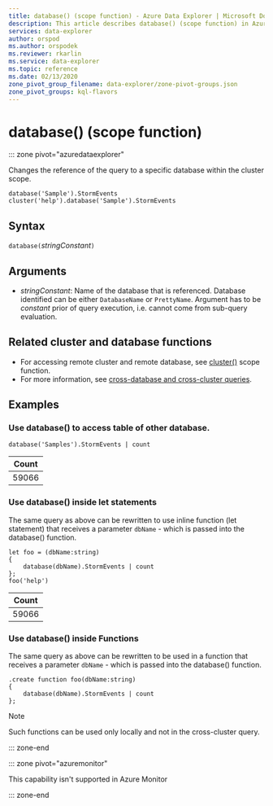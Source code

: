 ```yaml
---
title: database() (scope function) - Azure Data Explorer | Microsoft Docs
description: This article describes database() (scope function) in Azure Data Explorer.
services: data-explorer
author: orspod
ms.author: orspodek
ms.reviewer: rkarlin
ms.service: data-explorer
ms.topic: reference
ms.date: 02/13/2020
zone_pivot_group_filename: data-explorer/zone-pivot-groups.json
zone_pivot_groups: kql-flavors
---
```

# database() (scope function)

::: zone pivot="azuredataexplorer"

Changes the reference of the query to a specific database within the cluster scope. 

```kusto
database('Sample').StormEvents
cluster('help').database('Sample').StormEvents
```

## Syntax

`database(`*stringConstant*`)`

## Arguments

* *stringConstant*: Name of the database that is referenced. Database identified can be either `DatabaseName` or `PrettyName`. Argument has to be _constant_ prior of query execution, i.e. cannot come from sub-query evaluation.

## Related cluster and database functions

* For accessing remote cluster and remote database, see [cluster()](clusterfunction.md) scope function.
* For more information, see [cross-database and cross-cluster queries](cross-cluster-or-database-queries.md).

## Examples

### Use database() to access table of other database. 

```kusto
database('Samples').StormEvents | count
```

|Count|
|---|
|59066|

### Use database() inside let statements 

The same query as above can be rewritten to use inline function (let statement) that 
receives a parameter `dbName` - which is passed into the database() function.

```kusto
let foo = (dbName:string)
{
    database(dbName).StormEvents | count
};
foo('help')
```

|Count|
|---|
|59066|

### Use database() inside Functions 

The same query as above can be rewritten to be used in a function that 
receives a parameter `dbName` - which is passed into the database() function.

```kusto
.create function foo(dbName:string)
{
    database(dbName).StormEvents | count
};
```

> [!NOTE]
> Such functions can be used only locally and not in the cross-cluster query.

::: zone-end

::: zone pivot="azuremonitor"

This capability isn't supported in Azure Monitor

::: zone-end
